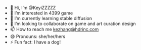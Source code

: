 - 👋 Hi, I’m @KeyiZZZZZ
- 👀 I’m interested in 4399 game
- 🌱 I’m currently learning stable diffusion
- 💞️ I’m looking to collaborate on game and art curation design
- 📫 How to reach me kezhang@hdrinc.com
- 😄 Pronouns: she/her/hers
- ⚡ Fun fact: I have a dog!

<!---
KeyiZZZZZ/KeyiZZZZZ is a ✨ special ✨ repository because its `README.md` (this file) appears on your GitHub profile.
You can click the Preview link to take a look at your changes.
--->
